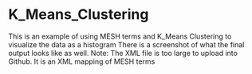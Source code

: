 # K_Means_Clustering
This is an example of using MESH terms and K_Means Clustering to visualize the data as a histogram
There is a screenshot of what the final output looks like as well.
Note: The XML file is too large to upload into Github. It is an XML mapping of MESH terms

